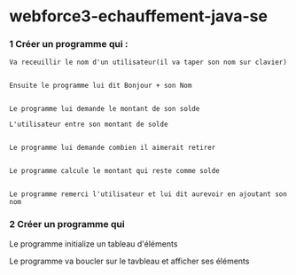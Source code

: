# webforce3-echauffement-java-se

### 1 Créer un programme qui :

    Va receuillir le nom d'un utilisateur(il va taper son nom sur clavier)
    
    
    Ensuite le programme lui dit Bonjour + son Nom
    
    
    Le programme lui demande le montant de son solde
    
    L'utilisateur entre son montant de solde
    
    
    Le programme lui demande combien il aimerait retirer
    
    
    Le programme calcule le montant qui reste comme solde
    
    
    Le programme remerci l'utilisateur et lui dit aurevoir en ajoutant son nom
    
    
    
   ### 2 Créer un programme qui
   
   
   Le programme initialize un tableau d'éléments
   
   
   Le programme va boucler sur le tavbleau et afficher ses éléments
   
   
   
    
    
